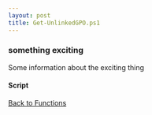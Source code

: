 ```yaml
---
layout: post
title: Get-UnlinkedGPO.ps1
---
```


### something exciting

Some information about the exciting thing

#### Script

<script src="https://gist-it.appspot.com/github.com/BanterBoy/scripts-blog/blob/master/PowerShell/functions/activeDirectory/Get-UnlinkedGPO.ps1"></script>

<a href="/menu/_pages/functions.html">Back to Functions</a>
